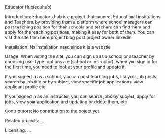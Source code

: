 Educator Hub(eduhub)

Introduction:
Educators hub is a project that connect Educational institutions and Teachers,
by providing them a platform where school managers can post teaching position for their schools and teachers can find them and apply for the teaching positions,
making it easy for both of them.
You can vist the site from here <link to the site >
project blog post <link>
project owner linkedin <link>

Installation:
No installation need since it is a webstie

Usage:
When visting the site, you can sign up as a school or a teacher by choosing
user type: options are (school or instructor), when you
sign in for the first time, you need to look at your profile and update it.

If you signed in as a school, you can post teaching jobs, list your job posts,
search by job title or by subject, view specific job applications, view applicant profile etc

If you signed in as an instructor, you can search jobs by subject, apply for jobs, view your application and updating or delete them, etc

Contributors:
No contribution to the poject yet.

Related projects:
...

Licensing:
...




